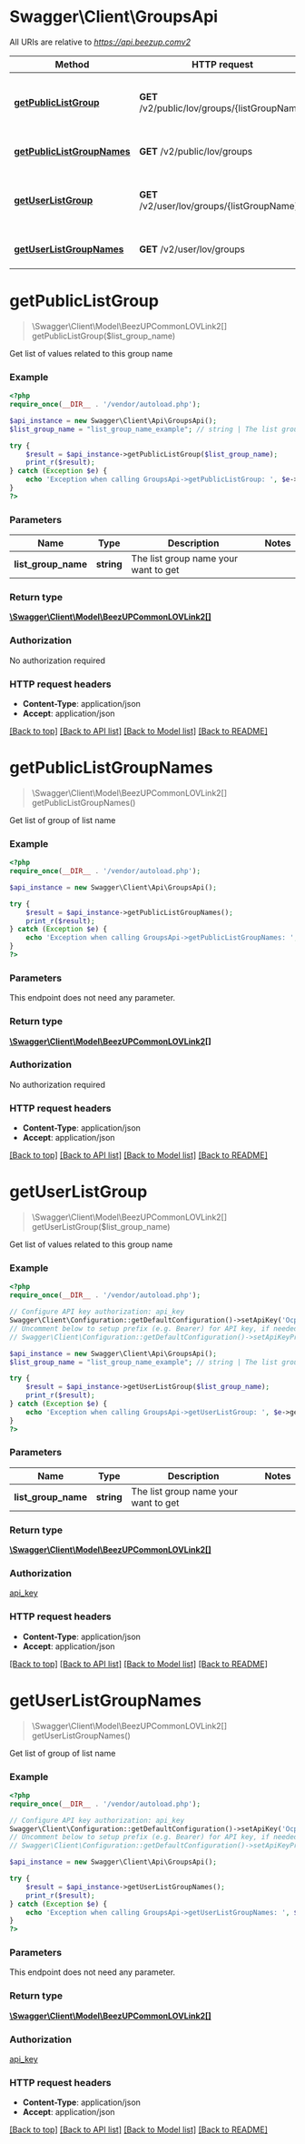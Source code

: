 # Swagger\Client\GroupsApi

All URIs are relative to *https://api.beezup.comv2*

Method | HTTP request | Description
------------- | ------------- | -------------
[**getPublicListGroup**](GroupsApi.md#getPublicListGroup) | **GET** /v2/public/lov/groups/{listGroupName} | Get list of values related to this group name
[**getPublicListGroupNames**](GroupsApi.md#getPublicListGroupNames) | **GET** /v2/public/lov/groups | Get list of group of list name
[**getUserListGroup**](GroupsApi.md#getUserListGroup) | **GET** /v2/user/lov/groups/{listGroupName} | Get list of values related to this group name
[**getUserListGroupNames**](GroupsApi.md#getUserListGroupNames) | **GET** /v2/user/lov/groups | Get list of group of list name


# **getPublicListGroup**
> \Swagger\Client\Model\BeezUPCommonLOVLink2[] getPublicListGroup($list_group_name)

Get list of values related to this group name

### Example
```php
<?php
require_once(__DIR__ . '/vendor/autoload.php');

$api_instance = new Swagger\Client\Api\GroupsApi();
$list_group_name = "list_group_name_example"; // string | The list group name your want to get

try {
    $result = $api_instance->getPublicListGroup($list_group_name);
    print_r($result);
} catch (Exception $e) {
    echo 'Exception when calling GroupsApi->getPublicListGroup: ', $e->getMessage(), PHP_EOL;
}
?>
```

### Parameters

Name | Type | Description  | Notes
------------- | ------------- | ------------- | -------------
 **list_group_name** | **string**| The list group name your want to get |

### Return type

[**\Swagger\Client\Model\BeezUPCommonLOVLink2[]**](../Model/BeezUPCommonLOVLink2.md)

### Authorization

No authorization required

### HTTP request headers

 - **Content-Type**: application/json
 - **Accept**: application/json

[[Back to top]](#) [[Back to API list]](../../README.md#documentation-for-api-endpoints) [[Back to Model list]](../../README.md#documentation-for-models) [[Back to README]](../../README.md)

# **getPublicListGroupNames**
> \Swagger\Client\Model\BeezUPCommonLOVLink2[] getPublicListGroupNames()

Get list of group of list name

### Example
```php
<?php
require_once(__DIR__ . '/vendor/autoload.php');

$api_instance = new Swagger\Client\Api\GroupsApi();

try {
    $result = $api_instance->getPublicListGroupNames();
    print_r($result);
} catch (Exception $e) {
    echo 'Exception when calling GroupsApi->getPublicListGroupNames: ', $e->getMessage(), PHP_EOL;
}
?>
```

### Parameters
This endpoint does not need any parameter.

### Return type

[**\Swagger\Client\Model\BeezUPCommonLOVLink2[]**](../Model/BeezUPCommonLOVLink2.md)

### Authorization

No authorization required

### HTTP request headers

 - **Content-Type**: application/json
 - **Accept**: application/json

[[Back to top]](#) [[Back to API list]](../../README.md#documentation-for-api-endpoints) [[Back to Model list]](../../README.md#documentation-for-models) [[Back to README]](../../README.md)

# **getUserListGroup**
> \Swagger\Client\Model\BeezUPCommonLOVLink2[] getUserListGroup($list_group_name)

Get list of values related to this group name

### Example
```php
<?php
require_once(__DIR__ . '/vendor/autoload.php');

// Configure API key authorization: api_key
Swagger\Client\Configuration::getDefaultConfiguration()->setApiKey('Ocp-Apim-Subscription-Key', 'YOUR_API_KEY');
// Uncomment below to setup prefix (e.g. Bearer) for API key, if needed
// Swagger\Client\Configuration::getDefaultConfiguration()->setApiKeyPrefix('Ocp-Apim-Subscription-Key', 'Bearer');

$api_instance = new Swagger\Client\Api\GroupsApi();
$list_group_name = "list_group_name_example"; // string | The list group name your want to get

try {
    $result = $api_instance->getUserListGroup($list_group_name);
    print_r($result);
} catch (Exception $e) {
    echo 'Exception when calling GroupsApi->getUserListGroup: ', $e->getMessage(), PHP_EOL;
}
?>
```

### Parameters

Name | Type | Description  | Notes
------------- | ------------- | ------------- | -------------
 **list_group_name** | **string**| The list group name your want to get |

### Return type

[**\Swagger\Client\Model\BeezUPCommonLOVLink2[]**](../Model/BeezUPCommonLOVLink2.md)

### Authorization

[api_key](../../README.md#api_key)

### HTTP request headers

 - **Content-Type**: application/json
 - **Accept**: application/json

[[Back to top]](#) [[Back to API list]](../../README.md#documentation-for-api-endpoints) [[Back to Model list]](../../README.md#documentation-for-models) [[Back to README]](../../README.md)

# **getUserListGroupNames**
> \Swagger\Client\Model\BeezUPCommonLOVLink2[] getUserListGroupNames()

Get list of group of list name

### Example
```php
<?php
require_once(__DIR__ . '/vendor/autoload.php');

// Configure API key authorization: api_key
Swagger\Client\Configuration::getDefaultConfiguration()->setApiKey('Ocp-Apim-Subscription-Key', 'YOUR_API_KEY');
// Uncomment below to setup prefix (e.g. Bearer) for API key, if needed
// Swagger\Client\Configuration::getDefaultConfiguration()->setApiKeyPrefix('Ocp-Apim-Subscription-Key', 'Bearer');

$api_instance = new Swagger\Client\Api\GroupsApi();

try {
    $result = $api_instance->getUserListGroupNames();
    print_r($result);
} catch (Exception $e) {
    echo 'Exception when calling GroupsApi->getUserListGroupNames: ', $e->getMessage(), PHP_EOL;
}
?>
```

### Parameters
This endpoint does not need any parameter.

### Return type

[**\Swagger\Client\Model\BeezUPCommonLOVLink2[]**](../Model/BeezUPCommonLOVLink2.md)

### Authorization

[api_key](../../README.md#api_key)

### HTTP request headers

 - **Content-Type**: application/json
 - **Accept**: application/json

[[Back to top]](#) [[Back to API list]](../../README.md#documentation-for-api-endpoints) [[Back to Model list]](../../README.md#documentation-for-models) [[Back to README]](../../README.md)

